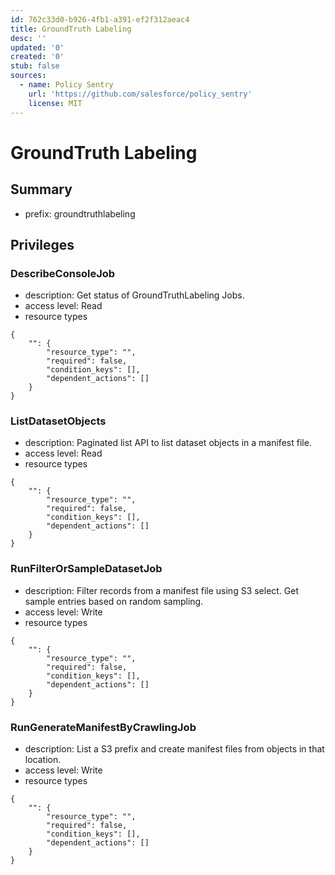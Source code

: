 ```yaml
---
id: 762c33d0-b926-4fb1-a391-ef2f312aeac4
title: GroundTruth Labeling
desc: ''
updated: '0'
created: '0'
stub: false
sources:
  - name: Policy Sentry
    url: 'https://github.com/salesforce/policy_sentry'
    license: MIT
---
```

# GroundTruth Labeling
## Summary
- prefix: groundtruthlabeling
## Privileges
### DescribeConsoleJob
- description: Get status of GroundTruthLabeling Jobs.
- access level: Read
- resource types
```
{
    "": {
        "resource_type": "",
        "required": false,
        "condition_keys": [],
        "dependent_actions": []
    }
}
```
### ListDatasetObjects
- description: Paginated list API to list dataset objects in a manifest file.
- access level: Read
- resource types
```
{
    "": {
        "resource_type": "",
        "required": false,
        "condition_keys": [],
        "dependent_actions": []
    }
}
```
### RunFilterOrSampleDatasetJob
- description: Filter records from a manifest file using S3 select. Get sample entries based on random sampling.
- access level: Write
- resource types
```
{
    "": {
        "resource_type": "",
        "required": false,
        "condition_keys": [],
        "dependent_actions": []
    }
}
```
### RunGenerateManifestByCrawlingJob
- description: List a S3 prefix and create manifest files from objects in that location.
- access level: Write
- resource types
```
{
    "": {
        "resource_type": "",
        "required": false,
        "condition_keys": [],
        "dependent_actions": []
    }
}
```
